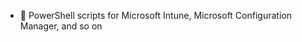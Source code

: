 - 👋 PowerShell scripts for Microsoft Intune, Microsoft Configuration Manager, and so on

<!---
holbs/holbs is a ✨ special ✨ repository because its `README.md` (this file) appears on your GitHub profile.
You can click the Preview link to take a look at your changes.
--->
